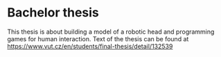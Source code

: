 # Bachelor thesis

This thesis is about building a model of a robotic head and programming games for human interaction. Text of the thesis can be found at https://www.vut.cz/en/students/final-thesis/detail/132539
